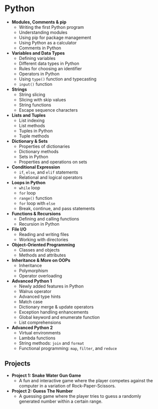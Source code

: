 # Python 

- **Modules, Comments & pip**
  - Writing the first Python program
  - Understanding modules
  - Using pip for package management
  - Using Python as a calculator
  - Comments in Python
- **Variables and Data Types**
  - Defining variables
  - Different data types in Python
  - Rules for choosing an identifier
  - Operators in Python
  - Using `type()` function and typecasting
  - `input()` function
- **Strings**
  - String slicing
  - Slicing with skip values
  - String functions
  - Escape sequence characters
- **Lists and Tuples**
  - List indexing
  - List methods
  - Tuples in Python
  - Tuple methods
- **Dictionary & Sets**
  - Properties of dictionaries
  - Dictionary methods
  - Sets in Python
  - Properties and operations on sets
- **Conditional Expression**
  - `if`, `else`, and `elif` statements
  - Relational and logical operators
- **Loops in Python**
  - `while` loop
  - `for` loop
  - `range()` function
  - `for` loop with `else`
  - Break, continue, and pass statements
- **Functions & Recursions**
  - Defining and calling functions
  - Recursion in Python
- **File I/O**
  - Reading and writing files
  - Working with directories
- **Object-Oriented Programming**
  - Classes and objects
  - Methods and attributes
- **Inheritance & More on OOPs**
  - Inheritance
  - Polymorphism
  - Operator overloading
- **Advanced Python 1**
  - Newly added features in Python
  - Walrus operator
  - Advanced type hints
  - Match case
  - Dictionary merge & update operators
  - Exception handling enhancements
  - Global keyword and enumerate function
  - List comprehensions
- **Advanced Python 2**
  - Virtual environments
  - Lambda functions
  - String methods: `join` and `format`
  - Functional programming: `map`, `filter`, and `reduce`

## Projects

- **Project 1: Snake Water Gun Game**
  - A fun and interactive game where the player competes against the computer in a variation of Rock-Paper-Scissors.
- **Project 2: Guess The Number**
  - A guessing game where the player tries to guess a randomly generated number within a certain range.

